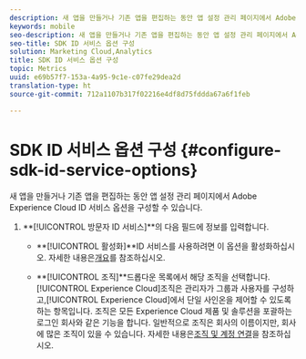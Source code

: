 ```yaml
---
description: 새 앱을 만들거나 기존 앱을 편집하는 동안 앱 설정 관리 페이지에서 Adobe Experience Platform ID 서비스 옵션을 구성할 수 있습니다.
keywords: mobile
seo-description: 새 앱을 만들거나 기존 앱을 편집하는 동안 앱 설정 관리 페이지에서 Adobe Experience Platform ID 서비스 옵션을 구성할 수 있습니다.
seo-title: SDK ID 서비스 옵션 구성
solution: Marketing Cloud,Analytics
title: SDK ID 서비스 옵션 구성
topic: Metrics
uuid: e69b57f7-153a-4a95-9c1e-c07fe29dea2d
translation-type: ht
source-git-commit: 712a1107b317f02216e4df8d75fddda67a6f1feb

---
```



# SDK ID 서비스 옵션 구성 {#configure-sdk-id-service-options}

새 앱을 만들거나 기존 앱을 편집하는 동안 앱 설정 관리 페이지에서 Adobe Experience Cloud ID 서비스 옵션을 구성할 수 있습니다.

1. **[!UICONTROL 방문자 ID 서비스]**의 다음 필드에 정보를 입력합니다.

   * **[!UICONTROL 활성화]**ID 서비스를 사용하려면 이 옵션을 활성화하십시오. 자세한 내용은[개요](https://docs.adobe.com/content/help/ko-KR/id-service/using/intro/overview.html)를 참조하십시오.

   * **[!UICONTROL 조직]**드롭다운 목록에서 해당 조직을 선택합니다.[!UICONTROL Experience Cloud]조직은 관리자가 그룹과 사용자를 구성하고,[!UICONTROL Experience Cloud]에서 단일 사인온을 제어할 수 있도록 하는 항목입니다. 조직은 모든 Experience Cloud 제품 및 솔루션을 포괄하는 로그인 회사와 같은 기능을 합니다. 일반적으로 조직은 회사의 이름이지만, 회사에 많은 조직이 있을 수 있습니다. 자세한 내용은[조직 및 계정 연결](https://docs.adobe.com/content/help/ko-KR/core-services/interface/manage-users-and-products/organizations.html)을 참조하십시오.